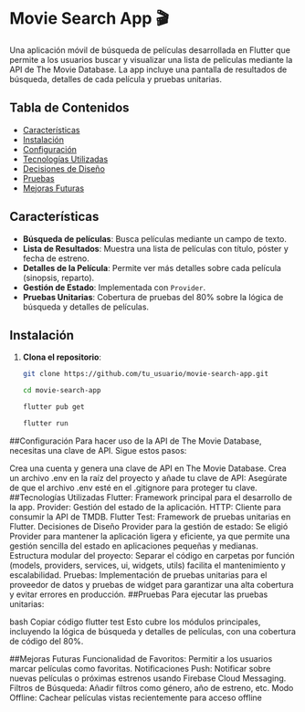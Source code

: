 # Movie Search App 🎬

Una aplicación móvil de búsqueda de películas desarrollada en Flutter que permite a los usuarios buscar y visualizar una lista de películas mediante la API de The Movie Database. La app incluye una pantalla de resultados de búsqueda, detalles de cada película y pruebas unitarias.

## Tabla de Contenidos

- [Características](#características)
- [Instalación](#instalación)
- [Configuración](#configuración)
- [Tecnologías Utilizadas](#tecnologías-utilizadas)
- [Decisiones de Diseño](#decisiones-de-diseño)
- [Pruebas](#pruebas)
- [Mejoras Futuras](#mejoras-futuras)

## Características

- **Búsqueda de películas**: Busca películas mediante un campo de texto.
- **Lista de Resultados**: Muestra una lista de películas con título, póster y fecha de estreno.
- **Detalles de la Película**: Permite ver más detalles sobre cada película (sinopsis, reparto).
- **Gestión de Estado**: Implementada con `Provider`.
- **Pruebas Unitarias**: Cobertura de pruebas del 80% sobre la lógica de búsqueda y detalles de películas.

## Instalación

1. **Clona el repositorio**:
   ```bash
   git clone https://github.com/tu_usuario/movie-search-app.git

   cd movie-search-app

   flutter pub get

   flutter run

##Configuración
Para hacer uso de la API de The Movie Database, necesitas una clave de API. Sigue estos pasos:

Crea una cuenta y genera una clave de API en The Movie Database.
Crea un archivo .env en la raíz del proyecto y añade tu clave de API:
Asegúrate de que el archivo .env esté en el .gitignore para proteger tu clave.
##Tecnologías Utilizadas
Flutter: Framework principal para el desarrollo de la app.
Provider: Gestión del estado de la aplicación.
HTTP: Cliente para consumir la API de TMDB.
Flutter Test: Framework de pruebas unitarias en Flutter.
Decisiones de Diseño
Provider para la gestión de estado: Se eligió Provider para mantener la aplicación ligera y eficiente, ya que permite una gestión sencilla del estado en aplicaciones pequeñas y medianas.
Estructura modular del proyecto: Separar el código en carpetas por función (models, providers, services, ui, widgets, utils) facilita el mantenimiento y escalabilidad.
Pruebas: Implementación de pruebas unitarias para el proveedor de datos y pruebas de widget para garantizar una alta cobertura y evitar errores en producción.
##Pruebas
Para ejecutar las pruebas unitarias:

bash
Copiar código
flutter test
Esto cubre los módulos principales, incluyendo la lógica de búsqueda y detalles de películas, con una cobertura de código del 80%.

##Mejoras Futuras
Funcionalidad de Favoritos: Permitir a los usuarios marcar películas como favoritas.
Notificaciones Push: Notificar sobre nuevas películas o próximas estrenos usando Firebase Cloud Messaging.
Filtros de Búsqueda: Añadir filtros como género, año de estreno, etc.
Modo Offline: Cachear películas vistas recientemente para acceso offline



